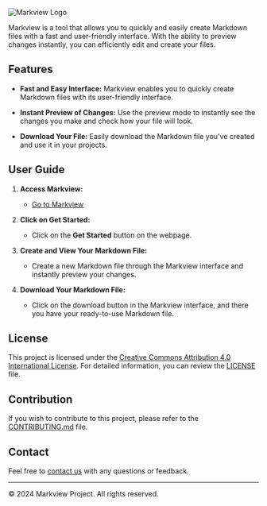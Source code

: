 ![Markview Logo](https://Markview.yilmazev.dev/assets/images/logo-light.svg)

Markview is a tool that allows you to quickly and easily create Markdown files with a fast and user-friendly interface. With the ability to preview changes instantly, you can efficiently edit and create your files.

## Features

- **Fast and Easy Interface:** Markview enables you to quickly create Markdown files with its user-friendly interface.

- **Instant Preview of Changes:** Use the preview mode to instantly see the changes you make and check how your file will look.

- **Download Your File:** Easily download the Markdown file you've created and use it in your projects.

## User Guide

1. **Access Markview:**
   - [Go to Markview](https://Markview.yilmazev.dev)

2. **Click on Get Started:**
   - Click on the **Get Started** button on the webpage.

3. **Create and View Your Markdown File:**
   - Create a new Markdown file through the Markview interface and instantly preview your changes.

4. **Download Your Markdown File:**
   - Click on the download button in the Markview interface, and there you have your ready-to-use Markdown file.

## License

This project is licensed under the [Creative Commons Attribution 4.0 International License](https://creativecommons.org/licenses/by/4.0/). For detailed information, you can review the [LICENSE](LICENSE) file.

## Contribution

If you wish to contribute to this project, please refer to the [CONTRIBUTING.md](CONTRIBUTING.md) file.

## Contact

Feel free to [contact us](https://Markview.yilmazev.dev/feedback) with any questions or feedback.

---
© 2024 Markview Project. All rights reserved.

